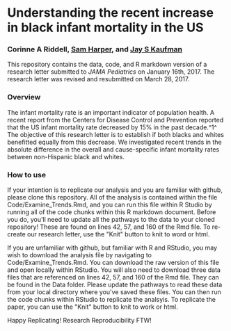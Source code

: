 # Understanding the recent increase in black infant mortality in the US
### Corinne A Riddell, [Sam Harper](samharper.org), and [Jay S Kaufman](jayskaufman.com)

This repository contains the data, code, and R markdown version of a research letter submitted to *JAMA Pediatrics* on January 16th, 2017. The research letter was revised and resubmitted on March 28, 2017. 

### Overview
The infant mortality rate is an important indicator of population health. A recent report from the Centers for Disease Control and Prevention reported that the US infant mortality rate decreased by 15% in the past decade.^1^ The objective of this research letter is to establish if both blacks and whites benefitted equally from this decrease. We investigated recent trends in the absolute difference in the overall and cause-specific infant mortality rates between non-Hispanic black and whites.

### How to use
If your intention is to replicate our analysis and you are familiar with github, please clone this repository. All of the analysis is contained within the file Code/Examine_Trends.Rmd, and you can run this file within R Studio by running all of the code chunks within this R markdown document. Before you do, you'll need to update all the pathways to the data to your cloned repository! These are found on lines 42, 57, and 160 of the Rmd file. To re-create our research letter, use the "Knit" button to knit to word or html. 

If you are unfamiliar with github, but familiar with R and RStudio, you may wish to download the analysis file by navigating to Code/Examine_Trends.Rmd. You can download the raw version of this file and open locally within RStudio. You will also need to download three data files that are referenced on lines 42, 57, and 160 of the Rmd file. They can be found in the Data folder. Please update the pathways to read these data from your local directory where you've saved these files. You can then run the code chunks within RStudio to replicate the analsyis. To replicate the paper, you can use the "Knit" button to knit to work or html.

Happy Replicating! Research Reproducibility FTW!
